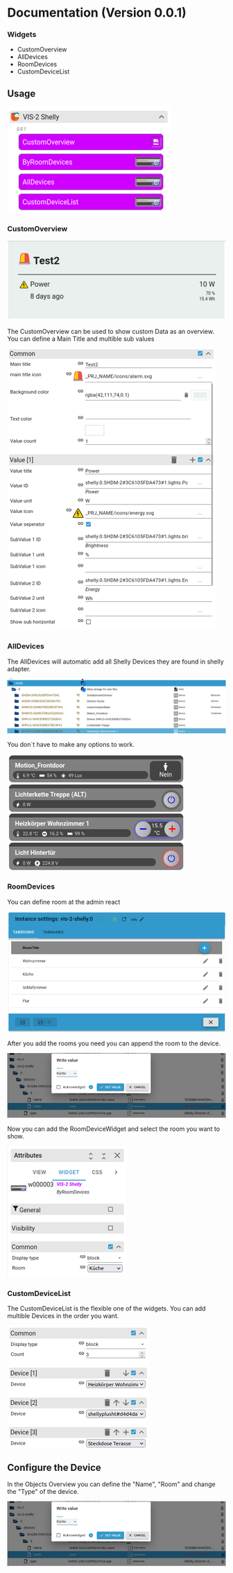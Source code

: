 # Documentation (Version 0.0.1)

### Widgets

-   CustomOverview
-   AllDevices
-   RoomDevices
-   CustomDeviceList

## Usage

<img src="images/EditorWidgetOverview.png"/>

### CustomOverview

<img src="images/CustomOverviewExample.png"/>

The CustomOverview can be used to show custom Data as an overview.
You can define a Main Title and multible sub values

<img src="images/CustomOverviewOptions.png"/>

### AllDevices

The AllDevices will automatic add all Shelly Devices they are found in shelly adapter.

<img src="images/ShellyAdapterScreenshot.png"/>

You don`t have to make any options to work.

<img src="images/AllDevicesWidgetScreenshot.png"/>

### RoomDevices

You can define room at the admin react

<img src="images/AdminTabRoomsScreenshot.png"/>

After you add the rooms you need you can append the room to the device.

<img src="images/ObjectsAddRoomScreenshot.png"/>

Now you can add the RoomDeviceWidget and select the room you want to show.

<img src="images/EditorRoomDevicesOptions.png"/>

### CustomDeviceList

The CustomDeviceList is the flexible one of the widgets. You can add multible Devices in the order you want.

<img src="images/EditorCustomDeviceListOptions.png"/>

## Configure the Device

In the Objects Overview you can define the "Name", "Room" and change the "Type" of the device.

<img src="images/ObjectsAddRoomScreenshot.png"/>

